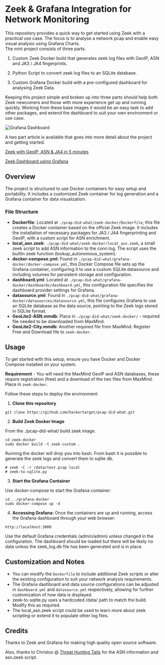 # Zeek & Grafana Integration for Network Monitoring

This repository provides a quick way to get started using Zeek with a practical use case. The focus is to analyse a network pcap and enable easy visual analysis using Grafana Charts.                                                                                                                                                                         
The mini project consists of three parts.

1. Custom Zeek Docker build that generates zeek log files with GeoIP, ASN and JA3 / JA4 fingerprints.
                 
2. Python Script to convert zeek log files to an SQLite database.
                                                                                                                      
3. Custom Grafana Docker build with a pre-configured dashboard for analysing Zeek Data.

Keeping this project simple and broken up into three parts should help both Zeek newcomers and those with more experience get up and running quickly. Working from these base images it would be an easy task to add other packages, and extend the dashboard to suit your own environment or use case.

![Grafana Dashboard](https://hackertarget.com/images/zeek-grafana-screenshot2.webp)

A two part article is available that goes into more detail about the project and getting started.

[Zeek with GeoIP, ASN & JA4 in 5 minutes](https://hackertarget.com/zeek-geoip-asn-ja4/)

[Zeek Dashboard using Grafana](https://hackertarget.com/zeek-dashboard-grafana/)


## Overview

The project is structured to use Docker containers for easy setup and portability. It includes a customized Zeek container for log generation and a Grafana container for data visualization.


### File Structure

- **Dockerfile**: Located at `./pcap-did-what/zeek-docker/Dockerfile`, this file creates a Docker container based on the official Zeek image. It includes the installation of necessary packages for JA3 / JA4 fingerprinting and GeoIP, with a custom script for ASN enrichment.
- **local_asn.zeek**: `./pcap-did-what/zeek-docker/local_asn.zeek`, a small zeek script to add ASN information to the conn.log. The script uses the builtin zeek function (lookup_autonomous_system).
- **docker-compose.yml**: Found in `./pcap-did-what/grafana-docker/docker-compose.yml`, this Docker Compose file sets up the Grafana container, configuring it to use a custom SQLite datasource and including volumes for persistent storage and configuration.
- **dashboard.yml**: Located at `./pcap-did-what/grafana-docker/dashboards/dashboard.yml`, this configuration file specifies the dashboard provider settings for Grafana.
- **datasource.yml**: Found in `./pcap-did-what/grafana-docker/datasources/datasource.yml`, this file configures Grafana to use an SQLite database as the data source, pointing to the Zeek logs stored in SQLite format.
- **GeoLite2-ASN.mmdb**: Place in `./pcap-did-what/zeek-docker/` - required file needed to be downloaded from MaxMind.
- **GeoLite2-City.mmdb**: Another required file from MaxMind. Register Free and Download file to `zeek-docker`.

## Usage

To get started with this setup, ensure you have Docker and Docker Compose installed on your system. 

**Requirement** - You will need the MaxMind GeoIP and ASN databases, these require registration (free) and a download of the two files from MaxMind. Place in `zeek-docker`.

Follow these steps to deploy the environment:

1. **Clone this repository**

```git clone https://github.com/hackertarget/pcap-did-what.git```

2. **Build Zeek Docker Image**

From the ./pcap-did-what/ build zeek image.

```
cd zeek-docker
sudo docker build -t zeek-custom .
```

Running the docker will drop you into bash. From bash it is possible to generate the zeek logs and convert them to sqlite db.

```
# zeek -C -r /data/test.pcap local
# zeek-to-sqlite.py
```

3. **Start the Grafana Container**
    
Use docker-compose to start the Grafana container:

```
cd ../grafana-docker
sudo docker-compose up -d
```


4. **Accessing Grafana:**
Once the containers are up and running, access the Grafana dashboard through your web browser:

```http://localhost:3000```

Use the default Grafana credentials (admin/admin) unless changed in the configuration. The dashboard should be loaded but there will be likely no data unless the zeek_log.db file has been generated and is in place.

## Customization and Notes

- You can modify the `Dockerfile` to include additional Zeek scripts or alter the existing configuration to suit your network analysis requirements.
- The Grafana dashboard and data source configurations can be adjusted in `dashboard.yml` and `datasource.yml` respectively, allowing for further customization of how data is displayed.
- zeek-to-sqlite.py uses a hardcoded /data/ path to match the build. Modify this as required.
- The local_asn.zeek script could be used to learn more about zeek scripting or extend it to populate other log files.


## Credits

Thanks to Zeek and Grafana for making high quality open source software. 

Also, thanks to Christos @ [Threat Hunting Tails](https://threathuntingtails.com/zeek-asn-enrichment/) for the ASN information and asn.zeek script. 

